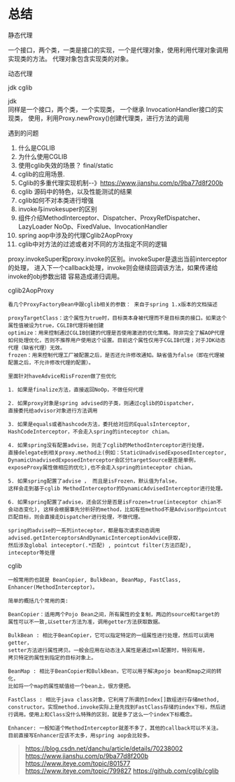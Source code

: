 # 总结
静态代理

一个接口，两个类，一类是接口的实现，一个是代理对象，使用利用代理对象调用实现类的方法。
代理对象包含实现类的对象。


动态代理

jdk
cglib

jdk   
同样是一个接口，两个类，一个实现类，
一个继承 InvocationHandler接口的实现类，
使用，利用Proxy.newProxy()创建代理类，进行方法的调用



遇到的问题

1. 什么是CGLIB
2. 为什么使用CGLIB
3. 使用cglib失效的场景？ final/static
4. cglib的应用场景. 
5. Cglib的多重代理实现机制--》https://www.jianshu.com/p/9ba77d8f200b
6. cglib 源码中的特色，以及性能测试的结果
7. cglib如何不对本类进行增强
8. invoke与invokesuper的区别
9. 组件介绍MethodInterceptor、Dispatcher、ProxyRefDispatcher、LazyLoader
NoOp、FixedValue、InvocationHandler
10. spring aop中涉及的代理Cglib2AopProxy
11. cglib中对方法的过滤或者对不同的方法指定不同的逻辑



proxy.invokeSuper和proxy.invoke的区别。invokeSuper是退出当前interceptor的处理，
进入下一个callback处理，invoke则会继续回调该方法，如果传递给invoke的obj参数出错
容易造成递归调用。



cglib2AopProxy
```
看几个ProxyFactoryBean中跟cglib相关的参数： 来自于spring 1.x版本的文档描述

proxyTargetClass：这个属性为true时，目标类本身被代理而不是目标类的接口。如果这个属性值被设为true，CGLIB代理将被创建
optimize：用来控制通过CGLIB创建的代理是否使用激进的优化策略。除非完全了解AOP代理如何处理优化，否则不推荐用户使用这个设置。目前这个属性仅用于CGLIB代理；对于JDK动态代理（缺省代理）无效。
frozen：用来控制代理工厂被配置之后，是否还允许修改通知。缺省值为false（即在代理被配置之后，不允许修改代理的配置）。

里面针对haveAdvice和isFrozen做了些优化

1. 如果是finalize方法，直接返回NoOp，不做任何代理

2. 如果proxy对象是spring advised的子类，则通过cglib的Dispatcher，
直接委托给advisor对象进行方法调用

3. 如果是equals或者hashcode方法，委托给对应的EqualsInterceptor,
HashCodeInterceptor，不会走入spring的inteceptor chian。

4. 如果spring没有配置advise，则走了cglib的MethodInterceptor进行处理，
直接delegate到相关proxy.method上(例如：StaticUnadvisedExposedInterceptor,
DynamicUnadvisedExposedInterceptor会区分targetSource是否是单例，exposeProxy属性做相应的优化),也不会走入spring的inteceptor chian。

5. 如果spring配置了advise ， 而且是isFrozen，默认值为false，
这样会走到基于cglib MethodInterceptor的DynamicAdvisedInterceptor进行处理。

6. 如果spring配置了advise，还会区分是否是isFrozen=true(inteceptor chian不
会动态变化), 这样会根据事先分析好的method，比如有些method不是Advisor的pointcut
匹配目标，则会直接走Dispatcher进行处理，不做代理。

spring的advise的一系列inteceptor，都是每次请求动态调用
advised.getInterceptorsAndDynamicInterceptionAdvice获取，
然后涉及global inteceptor(.*匹配) , pointcut filter(方法匹配), 
inteceptor等处理

```

cglib
```
一般常用的也就是 BeanCopier, BulkBean, BeanMap, FastClass, 
Enhancer(MethodInterceptor)。

简单的概括几个常用的类:

BeanCopier：适用两个Pojo Bean之间，所有属性的全复制，两边的source和target的
属性可以不一致,以setter方法为准，调用getter方法获取数据。

BulkBean : 相比于BeanCopier，它可以指定特定的一组属性进行处理，然后可以调用getter，
setter方法进行属性拷贝。一般会应用在动态注入属性是通过xml配置时，特别有用，
拷贝特定的属性到指定的目标对象上。

BeanMap : 相比于BeanCopier和BulkBean，它可以用于解决pojo bean和map之间的转化，
比如将一个map的属性赋值给一个bean上，很方便把。

FastClass : 相比于java class对象，它利用了所谓的Index[]数组进行存储method,
constructor。实现method.invoke实际上是先找到FastClass存储的index下标，然后进行调用。使用上和Class没什么特殊的区别，就是多了这么一个index下标概念。

Enhancer: 一般知道个MethodInterceptor就差不多了，其他的callback可以不关注。
目前直接写Enhancer应该不太多，用spring aop会比较多。
```

>https://blog.csdn.net/danchu/article/details/70238002
>https://www.jianshu.com/p/9ba77d8f200b
>https://www.iteye.com/topic/801577
>https://www.iteye.com/topic/799827
>https://github.com/cglib/cglib



